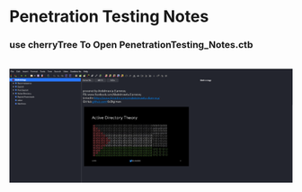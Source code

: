 # Penetration Testing Notes
### use cherryTree To Open PenetrationTesting_Notes.ctb
<br>
<img src=Tools/cherryTree_Pentesting.png>

